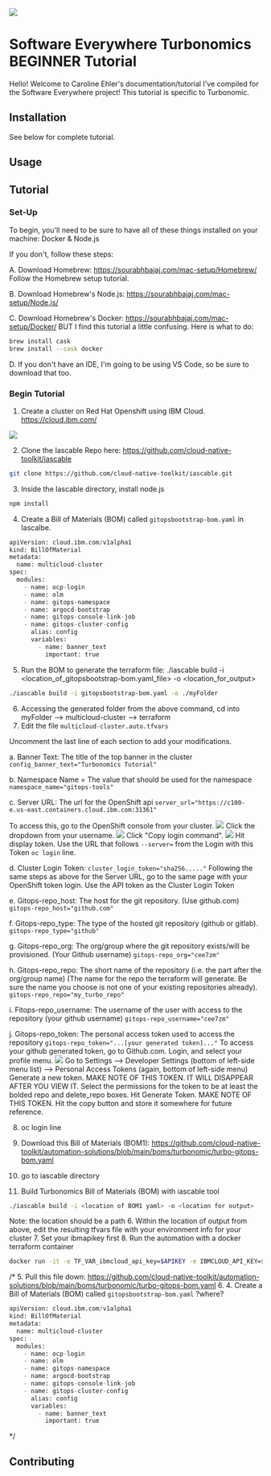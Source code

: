 ![](images/IBM_Software_Everywhere.png)
# Software Everywhere Turbonomics BEGINNER Tutorial

Hello! Welcome to Caroline Ehler's documentation/tutorial I've compiled for the Software Everywhere project!
This tutorial is specific to Turbonomic.

## Installation
See below for complete tutorial.
## Usage

## Tutorial
### Set-Up
To begin, you'll need to be sure to have all of these things installed on your machine: Docker & Node.js

If you don't, follow these steps:

A. Download Homebrew: https://sourabhbajaj.com/mac-setup/Homebrew/
Follow the Homebrew setup tutorial.

B. Download Homebrew's Node.js: https://sourabhbajaj.com/mac-setup/Node.js/

C. Download Homebrew's Docker: https://sourabhbajaj.com/mac-setup/Docker/
BUT I find this tutorial a little confusing. Here is what to do:
```bash
brew install cask
brew install --cask docker
```

D. If you don't have an IDE, I'm going to be using VS Code, so be sure to download that too.

### Begin Tutorial
1. Create a cluster on Red Hat Openshift using IBM Cloud. https://cloud.ibm.com/ 

![](images/ibmcloudss.png)

2. Clone the Iascable Repo here: https://github.com/cloud-native-toolkit/iascable
```bash
git clone https://github.com/cloud-native-toolkit/iascable.git
```

3. Inside the Iascable directory, install node.js
```bash 
npm install
```

4. Create a Bill of Materials (BOM) called ```gitopsbootstrap-bom.yaml``` in Iascalbe.

```python
apiVersion: cloud.ibm.com/v1alpha1
kind: BillOfMaterial
metadata:
  name: multicloud-cluster
spec:
  modules:
    - name: ocp-login
    - name: olm
    - name: gitops-namespace
    - name: argocd-bootstrap
    - name: gitops-console-link-job
    - name: gitops-cluster-config
      alias: config
      variables:
        - name: banner_text
          important: true
  ```
  5. Run the BOM to generate the terraform file: ./iascable build -i <location_of_gitopsbootstrap-bom.yaml_file> -o <location_for_output>
```bash 
./iascable build -i gitopsbootstrap-bom.yaml -o ./myFolder
```
6. Accessing the generated folder from the above command, cd into myFolder --> multicloud-cluster --> terraform
7. Edit the file ```multicloud-cluster.auto.tfvars```

Uncomment the last line of each section to add your modifications. 

a. Banner Text: The title of the top banner in the cluster
```config_banner_text="Turbonomics Tutorial"```

b. Namespace Name = The value that should be used for the namespace
```namespace_name="gitops-tools"```

c. Server URL: The url for the OpenShift api
```server_url="https://c100-e.us-east.containers.cloud.ibm.com:31361"```

To access this, go to the OpenShift console from your cluster. 
![](images/IBM_Software_Everywhere.png)
Click the dropdown from your username.
![](images/IBM_Software_Everywhere.png)
Click "Copy login command".
![](images/IBM_Software_Everywhere.png)
Hit display token.
Use the URL that follows ```--server=``` from the Login with this Token ```oc login``` line.

d. Cluster Login Token:
```cluster_login_token="sha256....."```
Following the same steps as above for the Server URL, go to the same page with your OpenShift token login. 
Use the API token as the Cluster Login Token

e. Gitops-repo_host: The host for the git repository. (Use github.com)
```gitops-repo_host="github.com"```

f. Gitops-repo_type: The type of the hosted git repository (github or gitlab).
```gitops-repo_type="github"```

g. Gitops-repo_org: The org/group where the git repository exists/will be provisioned. (Your Github username)
```gitops-repo_org="cee7zm"```

h. Gitops-repo_repo: The short name of the repository (i.e. the part after the org/group name) (The name for the repo the terraform will generate. Be sure the name you choose is not one of your existing repositories already).
```gitops-repo_repo="my_turbo_repo"```

i. Fitops-repo_username: The username of the user with access to the repository (your github username)
```gitops-repo_username="cee7zm"```

j. Gitops-repo_token: The personal access token used to access the repository
```gitops-repo_token="...[your generated token]..."```
To access your github generated token, go to Github.com.
Login, and select your profile menu. 
![](images/IBM_Software_Everywhere.png)
Go to Settings --> Developer Settings (bottom of left-side menu list) --> Personal Access Tokens (again, bottom of left-side menu)
Generate a new token. MAKE NOTE OF THIS TOKEN. IT WILL DISAPPEAR AFTER YOU VIEW IT. 
Select the permissions for the token to be at least the bolded repo and delete_repo boxes. 
Hit Generate Token. MAKE NOTE OF THIS TOKEN. Hit the copy button and store it somewhere for future reference.

8. oc login line 







4. Download this Bill of Materials (BOM1): https://github.com/cloud-native-toolkit/automation-solutions/blob/main/boms/turbonomic/turbo-gitops-bom.yaml 
5. go to iascable directory
6. Build Turbonomics Bill of Materials (BOM) with iascable tool
```bash 
./iascable build -i <location of BOM1 yaml> -o <location for output>
```
Note: the location should be a path
6. Within the location of output from above, edit the resulting tfvars file with your environment info for your cluster
7. Set your ibmapikey first
8. Run the automation with a docker terraform container 
```bash
docker run -it -e TF_VAR_ibmcloud_api_key=$APIKEY -e IBMCLOUD_API_KEY=$APIKEY -v ${PWD}:/terraform -w /terraform quay.io/ibmgaragecloud/cli-tools:v0.15
```


/*
5.  Pull this file down: https://github.com/cloud-native-toolkit/automation-solutions/blob/main/boms/turbonomic/turbo-gitops-bom.yaml 
6. 
4. Create a Bill of Materials (BOM) called ```gitopsbootstrap-bom.yaml``` ?where?

```python
apiVersion: cloud.ibm.com/v1alpha1
kind: BillOfMaterial
metadata:
  name: multicloud-cluster
spec:
  modules:
    - name: ocp-login
    - name: olm
    - name: gitops-namespace
    - name: argocd-bootstrap
    - name: gitops-console-link-job
    - name: gitops-cluster-config
      alias: config
      variables:
        - name: banner_text
          important: true
  ```
  */
## Contributing




